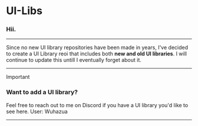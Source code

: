 # UI-Libs

### Hii.

---

Since no new UI library repositories have been made in years, I've decided to create a UI Library reoi that includes both **new and old UI libraries**. I will continue to update this untill I eventually forget about it.

---

> [!IMPORTANT]  
> ### Want to add a UI library?
> Feel free to reach out to me on Discord if you have a UI library you'd like to see here.
> User: Wuhazua
---

